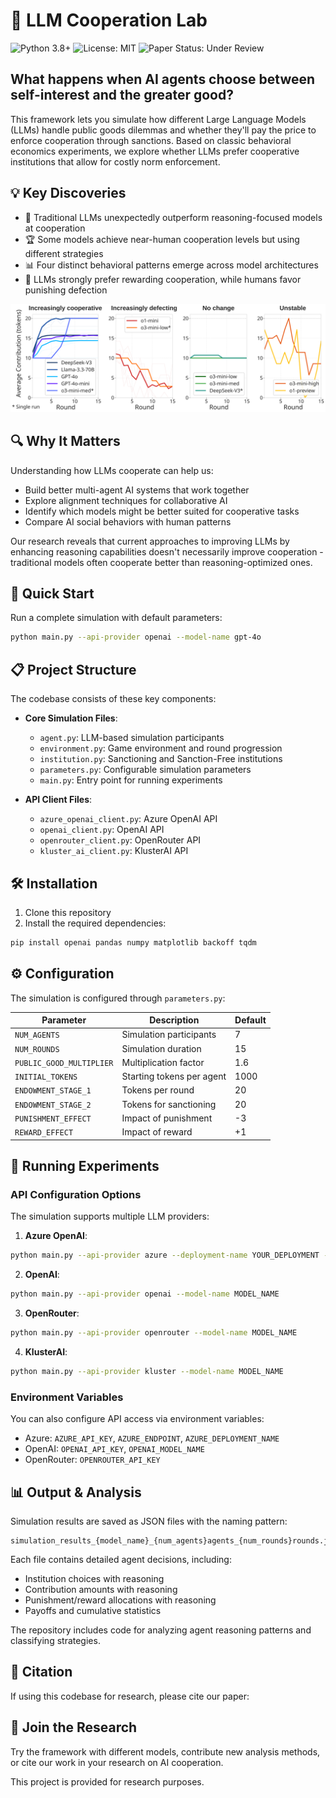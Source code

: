 # 🤖 LLM Cooperation Lab
![Python 3.8+](https://img.shields.io/badge/python-3.8+-blue.svg)
![License: MIT](https://img.shields.io/badge/License-MIT-yellow.svg)
![Paper Status: Under Review](https://img.shields.io/badge/Paper-COLM%202025%20(Under%20Review)-orange)

## What happens when AI agents choose between self-interest and the greater good?

This framework lets you simulate how different Large Language Models (LLMs) handle public goods dilemmas and whether they'll pay the price to enforce cooperation through sanctions. Based on classic behavioral economics experiments, we explore whether LLMs prefer cooperative institutions that allow for costly norm enforcement.

## 💡 Key Discoveries

- 🔄 Traditional LLMs unexpectedly outperform reasoning-focused models at cooperation
- 🏆 Some models achieve near-human cooperation levels but using different strategies
- 📊 Four distinct behavioral patterns emerge across model architectures
- 🎁 LLMs strongly prefer rewarding cooperation, while humans favor punishing defection

![Cooperation Patterns showing behavioral archetypes across different LLM models](figures/contribution_evolution.svg)

## 🔍 Why It Matters

Understanding how LLMs cooperate can help us:
- Build better multi-agent AI systems that work together
- Explore alignment techniques for collaborative AI
- Identify which models might be better suited for cooperative tasks
- Compare AI social behaviors with human patterns

Our research reveals that current approaches to improving LLMs by enhancing reasoning capabilities doesn't necessarily improve cooperation - traditional models often cooperate better than reasoning-optimized ones.

## 🚀 Quick Start

Run a complete simulation with default parameters:
```bash
python main.py --api-provider openai --model-name gpt-4o
```

## 📋 Project Structure

The codebase consists of these key components:

- **Core Simulation Files**:
  - `agent.py`: LLM-based simulation participants
  - `environment.py`: Game environment and round progression
  - `institution.py`: Sanctioning and Sanction-Free institutions
  - `parameters.py`: Configurable simulation parameters
  - `main.py`: Entry point for running experiments

- **API Client Files**:
  - `azure_openai_client.py`: Azure OpenAI API
  - `openai_client.py`: OpenAI API
  - `openrouter_client.py`: OpenRouter API
  - `kluster_ai_client.py`: KlusterAI API

## 🛠️ Installation

1. Clone this repository
2. Install the required dependencies:

```bash
pip install openai pandas numpy matplotlib backoff tqdm
```

## ⚙️ Configuration

The simulation is configured through `parameters.py`:

| Parameter | Description | Default |
|-----------|-------------|---------|
| `NUM_AGENTS` | Simulation participants | 7 |
| `NUM_ROUNDS` | Simulation duration | 15 |
| `PUBLIC_GOOD_MULTIPLIER` | Multiplication factor | 1.6 |
| `INITIAL_TOKENS` | Starting tokens per agent | 1000 |
| `ENDOWMENT_STAGE_1` | Tokens per round | 20 |
| `ENDOWMENT_STAGE_2` | Tokens for sanctioning | 20 |
| `PUNISHMENT_EFFECT` | Impact of punishment | -3 |
| `REWARD_EFFECT` | Impact of reward | +1 |

## 🧪 Running Experiments

### API Configuration Options

The simulation supports multiple LLM providers:

1. **Azure OpenAI**:
```bash
python main.py --api-provider azure --deployment-name YOUR_DEPLOYMENT --azure-endpoint YOUR_ENDPOINT
```

2. **OpenAI**:
```bash
python main.py --api-provider openai --model-name MODEL_NAME
```

3. **OpenRouter**:
```bash
python main.py --api-provider openrouter --model-name MODEL_NAME
```

4. **KlusterAI**:
```bash
python main.py --api-provider kluster --model-name MODEL_NAME
```

### Environment Variables

You can also configure API access via environment variables:
- Azure: `AZURE_API_KEY`, `AZURE_ENDPOINT`, `AZURE_DEPLOYMENT_NAME`
- OpenAI: `OPENAI_API_KEY`, `OPENAI_MODEL_NAME`
- OpenRouter: `OPENROUTER_API_KEY`

## 📊 Output & Analysis

Simulation results are saved as JSON files with the naming pattern:
```
simulation_results_{model_name}_{num_agents}agents_{num_rounds}rounds.json
```

Each file contains detailed agent decisions, including:
- Institution choices with reasoning
- Contribution amounts with reasoning
- Punishment/reward allocations with reasoning
- Payoffs and cumulative statistics

The repository includes code for analyzing agent reasoning patterns and classifying strategies.


## 📄 Citation

If using this codebase for research, please cite our paper:


## 🔗 Join the Research

Try the framework with different models, contribute new analysis methods, or cite our work in your research on AI cooperation.

This project is provided for research purposes.
